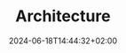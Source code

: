 ---
weight: 2
title: "Architecture"
description: ""
icon: "folder"
date: "2024-06-18T14:44:32+02:00"
lastmod: "2024-06-18T14:44:32+02:00"
draft: false
toc: true
---